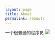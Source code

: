 ```yaml
---
layout: page
title: About
permalink: /about/
---
```


一个很普通的程序员
![](https://poker-x-studio.github.io/images/programmer.png)
